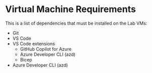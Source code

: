 
# Virtual Machine Requirements

This is a list of dependencies that must be installed on the Lab VMs:

- Git
- VS Code
- VS Code extensions
    - GitHub Copilot for Azure
    - Azure Developer CLI (azd)
    - Bicep
- Azure Developer CLI (azd)
